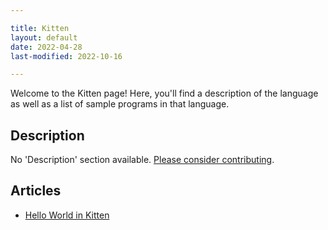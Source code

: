 ```yaml
---

title: Kitten
layout: default
date: 2022-04-28
last-modified: 2022-10-16

---
```


Welcome to the Kitten page! Here, you'll find a description of the language as well as a list of sample programs in that language.

## Description

No 'Description' section available. [Please consider contributing](https://github.com/TheRenegadeCoder/sample-programs-website).

## Articles

- [Hello World in Kitten](https://sampleprograms.io/projects/hello-world/kitten)